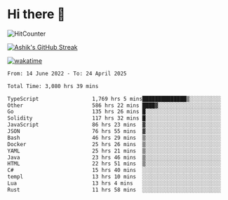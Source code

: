 # Hi there 👋

![HitCounter](https://hits.seeyoufarm.com/api/count/incr/badge.svg?url=https%3A%2F%2Fgithub.com%2Fashrhmn1212%2Fhit-counter)

<!-- ![Contribution Graph](https://github-readme-activity-graph.cyclic.app/graph?username=ashrhmn) -->


<!-- [![Top Langs](https://github-readme-stats.vercel.app/api/top-langs/?username=ashrhmn&layout=compact&theme=synthwave&langs_count=10&card_width=445)](https://github.com/anuraghazra/github-readme-stats) -->

[![Ashik's GitHub Streak](https://github-readme-streak-stats.herokuapp.com/?user=ashrhmn&theme=blood&fire=DD7F1C&background=151515&dates=9f9f9f&border=DD2727)](https://git.io/streak-stats)

<!-- ![Ashik's GitHub stats](https://github-readme-stats.vercel.app/api/?username=ashrhmn&show_icons=true&title_color=fff&icon_color=79ff97&text_color=9f9f9f&bg_color=151515) -->

[![wakatime](https://wakatime.com/badge/user/3df86613-ba63-4631-8e65-0ff18e7becad.svg)](https://wakatime.com/@3df86613-ba63-4631-8e65-0ff18e7becad)

<!--START_SECTION:waka-->

```txt
From: 14 June 2022 - To: 24 April 2025

Total Time: 3,080 hrs 39 mins

TypeScript                 1,769 hrs 5 mins██████████████▒░░░░░░░░░░   57.43 %
Other                      586 hrs 22 mins ████▓░░░░░░░░░░░░░░░░░░░░   19.04 %
Go                         135 hrs 26 mins █░░░░░░░░░░░░░░░░░░░░░░░░   04.40 %
Solidity                   117 hrs 32 mins █░░░░░░░░░░░░░░░░░░░░░░░░   03.82 %
JavaScript                 86 hrs 23 mins  ▓░░░░░░░░░░░░░░░░░░░░░░░░   02.80 %
JSON                       76 hrs 55 mins  ▓░░░░░░░░░░░░░░░░░░░░░░░░   02.50 %
Bash                       46 hrs 29 mins  ▒░░░░░░░░░░░░░░░░░░░░░░░░   01.51 %
Docker                     25 hrs 26 mins  ▒░░░░░░░░░░░░░░░░░░░░░░░░   00.83 %
YAML                       25 hrs 21 mins  ▒░░░░░░░░░░░░░░░░░░░░░░░░   00.82 %
Java                       23 hrs 46 mins  ▒░░░░░░░░░░░░░░░░░░░░░░░░   00.77 %
HTML                       22 hrs 51 mins  ▒░░░░░░░░░░░░░░░░░░░░░░░░   00.74 %
C#                         15 hrs 40 mins  ░░░░░░░░░░░░░░░░░░░░░░░░░   00.51 %
templ                      13 hrs 10 mins  ░░░░░░░░░░░░░░░░░░░░░░░░░   00.43 %
Lua                        13 hrs 4 mins   ░░░░░░░░░░░░░░░░░░░░░░░░░   00.42 %
Rust                       11 hrs 58 mins  ░░░░░░░░░░░░░░░░░░░░░░░░░   00.39 %
```

<!--END_SECTION:waka-->


<!--### Most Used Languages 
<img src="https://wakatime.com/share/@ashrhmn/24ecb986-5bf8-4607-af7f-0aab08908d8c.png" />

### Favourite Tools
<img src="https://wakatime.com/share/@ashrhmn/f4e08015-f3bc-460a-9228-95a3ba11c604.png" />-->
